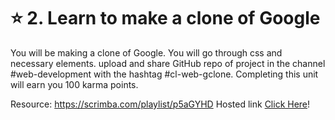# ⭐ 2. Learn to make a clone of Google

You will be making a clone of Google. You will go through css and necessary elements. upload and share GitHub repo of project in the channel #web-development with the hashtag #cl-web-gclone. Completing this unit will earn you 100 karma points.


Resource: https://scrimba.com/playlist/p5aGYHD
Hosted link [Click Here](https://64a163d06243bb44ea40aff3--fabulous-licorice-9979d7.netlify.app/)!